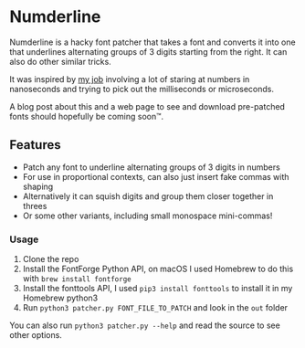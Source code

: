 # Numderline

Numderline is a hacky font patcher that takes a font and converts it into one that underlines alternating groups of 3 digits starting from the right. It can also do other similar tricks.

It was inspired by [my job](https://www.janestreet.com/technology/) involving a lot of staring at numbers in nanoseconds and trying to pick out the milliseconds or microseconds.

A blog post about this and a web page to see and download pre-patched fonts should hopefully be coming soon™.

## Features

- Patch any font to underline alternating groups of 3 digits in numbers
- For use in proportional contexts, can also just insert fake commas with shaping
- Alternatively it can squish digits and group them closer together in threes
- Or some other variants, including small monospace mini-commas!

### Usage

1. Clone the repo
1. Install the FontForge Python API, on macOS I used Homebrew to do this with `brew install fontforge`
1. Install the fonttools API, I used `pip3 install fonttools` to install it in my Homebrew python3
1. Run `python3 patcher.py FONT_FILE_TO_PATCH` and look in the `out` folder

You can also run `python3 patcher.py --help` and read the source to see other options.
